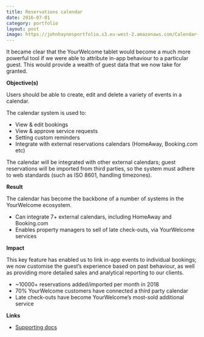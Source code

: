 ```yaml
---
title: Reservations calendar
date: 2016-07-01
category: portfolio
layout: post
image: https://johnhaynesportfolio.s3.eu-west-2.amazonaws.com/Calendar+-+booking+slide.png
---
```


It became clear that the YourWelcome tablet would become a much more powerful tool if we were able to attribute in-app behaviour to a particular guest. This would provide a wealth of guest data that we now take for granted.

**Objective(s)**

Users should be able to create, edit and delete a variety of events in a calendar.

The calendar system is used to:

* View & edit bookings
* View & approve service requests
* Setting custom reminders
* Integrate with external reservations calendars (HomeAway, Booking.com etc)

The calendar will be integrated with other external calendars; guest reservations will be imported from third parties, so the system must adhere to web standards (such as ISO 8601, handling timezones).

**Result**

The calendar has become the backbone of a number of systems in the YourWelcome ecosystem.

* Can integrate 7+ external calendars, including HomeAway and Booking.com
* Enables property managers to sell of late check-outs, via YourWelcome services

**Impact**

This key feature has enabled us to link in-app events to individual bookings; we now customise the guest’s experience based on past behaviour, as well as providing more detailed sales and analytical reporting to our clients.

* ~10000+ reservations added/imported per month in 2018
* 70% YourWelcome customers have connected a third party calendar
* Late check-outs have become YourWelcome’s most-sold additional service


**Links**

* [Supporting docs](https://www.yourwelcome.com/help/calendar/)